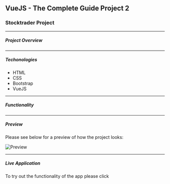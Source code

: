 ## VueJS - The Complete Guide Project 2

### Stocktrader Project

---

##### Project Overview

---

##### Techonologies

- HTML
- CSS
- Bootstrap
- VueJS

---

##### Functionality

---

##### Preview

Please see below for a preview of how the project looks:

![Preview]()

---

##### Live Application

To try out the functionality of the app please click []()
